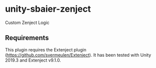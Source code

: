 # unity-sbaier-zenject
Custom Zenject Logic

## Requirements
This plugin requires the Extenject plugin (https://github.com/svermeulen/Extenject).
It has been tested with Unity 2019.3 and Extenject v9.1.0.